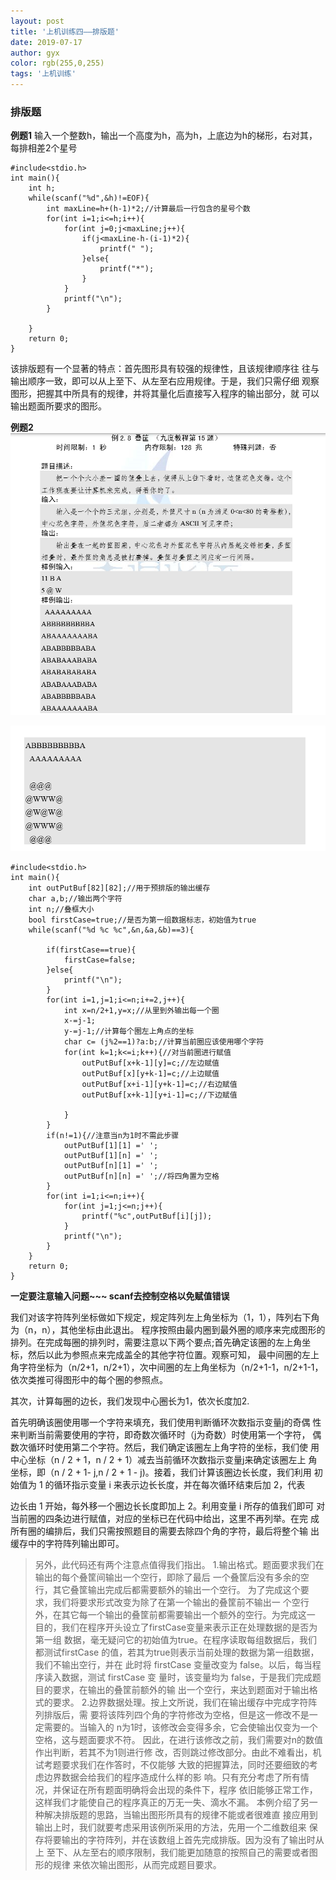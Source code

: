 ```yaml
---
layout: post
title: '上机训练四——排版题'
date: 2019-07-17
author: gyx
color: rgb(255,0,255)
tags: '上机训练'
---
```


### 排版题

**例题1**
输入一个整数h，输出一个高度为h，高为h，上底边为h的梯形，右对其，每排相差2个星号

```
#include<stdio.h>
int main(){
	int h;
	while(scanf("%d",&h)!=EOF){
		int maxLine=h+(h-1)*2;//计算最后一行包含的星号个数
		for(int i=1;i<=h;i++){
			for(int j=0;j<maxLine;j++){
				if(j<maxLine-h-(i-1)*2){
					printf(" ");
				}else{
					printf("*");
				}
			}
			printf("\n");
		} 
		
	}
	return 0;
} 
```

该排版题有一个显著的特点：首先图形具有较强的规律性，且该规律顺序往 往与输出顺序一致，即可以从上至下、从左至右应用规律。于是，我们只需仔细 观察图形，把握其中所具有的规律，并将其量化后直接写入程序的输出部分，就 可以输出题面所要求的图形。 

**例题2**
![Image text](../assets/algorithm_p1.PNG)


![Image text](../assets/algorithm_p2.PNG)

```
#include<stdio.h>
int main(){
	int outPutBuf[82][82];//用于预排版的输出缓存
	char a,b;//输出两个字符
	int n;//叠框大小
	bool firstCase=true;//是否为第一组数据标志，初始值为true
	while(scanf("%d %c %c",&n,&a,&b)==3){
		
		if(firstCase==true){
			firstCase=false;
		}else{
			printf("\n");
		}
		for(int i=1,j=1;i<=n;i+=2,j++){
			int x=n/2+1,y=x;//从里到外输出每一个圈
			x-=j-1;
			y-=j-1;//计算每个圈左上角点的坐标
			char c= (j%2==1)?a:b;//计算当前圈应该使用哪个字符
			for(int k=1;k<=i;k++){//对当前圈进行赋值 
				outPutBuf[x+k-1][y]=c;//左边赋值
				outPutBuf[x][y+k-1]=c;//上边赋值
				outPutBuf[x+i-1][y+k-1]=c;//右边赋值
				outPutBuf[x+k-1][y+i-1]=c;//下边赋值
				 
			} 
		}
		if(n!=1){//注意当n为1时不需此步骤 
			outPutBuf[1][1] =' ';
			outPutBuf[1][n] =' ';
			outPutBuf[n][1] =' ';
			outPutBuf[n][n] =' ';//将四角置为空格 
		}
		for(int i=1;i<=n;i++){
			for(int j=1;j<=n;j++){
				printf("%c",outPutBuf[i][j]);
			}
			printf("\n");
		} 
	} 
	return 0;
}
```

**一定要注意输入问题~~~ scanf去控制空格以免赋值错误**

我们对该字符阵列坐标做如下规定，规定阵列左上角坐标为（1，1），阵列右下角为（n，n），其他坐标由此退出。
程序按照由最内圈到最外圈的顺序来完成图形的排列。在完成每圈的排列时，需要注意以下两个要点;首先确定该圈的左上角坐标，然后以此为参照点来完成盖全的其他字符位置。观察可知，
最中间圈的左上角字符坐标为（n/2+1，n/2+1），次中间圈的左上角坐标为（n/2+1-1，n/2+1-1，依次类推可得图形中的每个圈的参照点。

其次，计算每圈的边长，我们发现中心圈长为1，依次长度加2.

首先明确该圈使用哪一个字符来填充，我们使用判断循环次数指示变量j的奇偶 性来判断当前需要使用的字符，即奇数次循环时（j为奇数）时使用第一个字符， 偶数次循环时使用第二个字符。然后，我们确定该圈左上角字符的坐标，我们使 用中心坐标（n / 2 + 1，n / 2 + 1）减去当前循环次数指示变量j来确定该圈左上 角坐标，即（n / 2 + 1- j,n / 2 + 1 - j)。接着，我们计算该圈边长长度，我们利用 初始值为 1 的循环指示变量 i 来表示边长长度，并在每次循环结束后加 2，代表
 

 
边长由 1 开始，每外移一个圈边长长度即加上 2。利用变量 i 所存的值我们即可 对当前圈的四条边进行赋值，对应的坐标已在代码中给出，这里不再列举。在完 成所有圈的编排后，我们只需按照题目的需要去除四个角的字符，最后将整个输 出缓存中的字符阵列输出即可。


>另外，此代码还有两个注意点值得我们指出。 1.输出格式。题面要求我们在输出的每个叠筐间输出一个空行，即除了最后 一个叠筐后没有多余的空行，其它叠筐输出完成后都需要额外的输出一个空行。 为了完成这个要求，我们将要求形式改变为除了在第一个输出的叠筐前不输出一 个空行外，在其它每一个输出的叠筐前都需要输出一个额外的空行。为完成这一 目的，我们在程序开头设立了firstCase变量来表示正在处理数据的是否为第一组 数据，毫无疑问它的初始值为true。在程序读取每组数据后，我们都测试firstCase 的值，若其为true则表示当前处理的数据为第一组数据，我们不输出空行，并在 此时将 firstCase 变量改变为 false。以后，每当程序读入数据，测试 firstCase 变 量时，该变量均为 false，于是我们完成题目的要求，在输出的叠筐前额外的输 出一个空行，来达到题面对于输出格式的要求。 2.边界数据处理。按上文所说，我们在输出缓存中完成字符阵列排版后，需 要将该阵列四个角的字符修改为空格，但是这一修改不是一定需要的。当输入的 n为1时，该修改会变得多余，它会使输出仅变为一个空格，这与题面要求不符。 因此，在进行该修改之前，我们需要对n的数值作出判断，若其不为1则进行修 改，否则跳过修改部分。由此不难看出，机试考题要求我们在作答时，不仅能够 大致的把握算法，同时还要细致的考虑边界数据会给我们的程序造成什么样的影 响。只有充分考虑了所有情况，并保证在所有题面明确将会出现的条件下，程序 依旧能够正常工作，这样我们才能使自己的程序真正的万无一失、滴水不漏。 本例介绍了另一种解决排版题的思路，当输出图形所具有的规律不能或者很难直 接应用到输出上时，我们就要考虑采用该例所采用的方法，先用一个二维数组来 保存将要输出的字符阵列，并在该数组上首先完成排版。因为没有了输出时从上 至下、从左至右的顺序限制，我们能更加随意的按照自己的需要或者图形的规律 来依次输出图形，从而完成题目要求。 